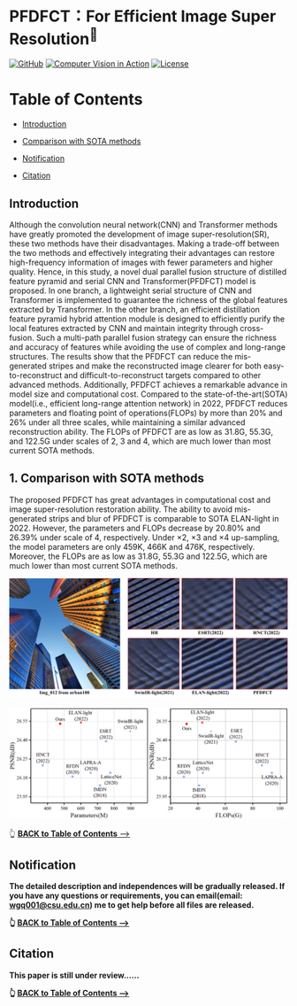 # PFDFCT：For Efficient Image Super Resolution<sup>📌</sup>
<a href="https://github.com/Luckycat518"><img src="https://img.shields.io/badge/GitHub-@Luckycat518-000000.svg?logo=GitHub" alt="GitHub" target="_blank"></a>
<a href="https://charmve.github.io/computer-vision-in-action/" target="_blank"><img src="https://img.shields.io/badge/Computer Vision-000000.svg?logo=GitBook" alt="Computer Vision in Action"></a>
[![License](https://img.shields.io/github/license/Charmve/Surface-Defect-Detection)](LICENSE)

# Table of Contents

- [Introduction](#introduction)
- [Comparison with SOTA methods](#1-Comparison-with-SOTA-methods)

- [Notification](#notification)
- [Citation](#citation)


## Introduction


<p> Although the convolution neural network(CNN) and Transformer methods have greatly promoted the development of image super-resolution(SR), these two methods have their disadvantages. Making a trade-off between the two methods and effectively integrating their advantages can restore high-frequency information of images with fewer parameters and higher quality. Hence, in this study, a novel dual parallel fusion structure of distilled feature pyramid and serial CNN and Transformer(PFDFCT) model is proposed. In one branch, a lightweight serial structure of CNN and Transformer is implemented to guarantee the richness of the global features extracted by Transformer. In the other branch, an efficient distillation feature pyramid hybrid attention module is designed to efficiently purify the local features extracted by CNN and maintain integrity through cross-fusion. Such a multi-path parallel fusion strategy can ensure the richness and accuracy of features while avoiding the use of complex and long-range structures. The results show that the PFDFCT can reduce the mis-generated stripes and make the reconstructed image clearer for both easy-to-reconstruct and difficult-to-reconstruct targets compared to other advanced methods. Additionally, PFDFCT achieves a remarkable advance in model size and computational cost. Compared to the state-of-the-art(SOTA) model(i.e., efficient long-range attention network) in 2022, PFDFCT reduces parameters and floating point of operations(FLOPs) by more than 20% and 26% under all three scales, while maintaining a similar advanced reconstruction ability. The FLOPs of PFDFCT are as low as 31.8G, 55.3G, and 122.5G under scales of 2, 3 and 4, which are much lower than most current SOTA methods. </p>


## 1. Comparison with SOTA methods

<p> The proposed PFDFCT has great advantages in computational cost and image super-resolution restoration ability. The ability to avoid mis-generated strips and blur of PFDFCT is comparable to SOTA ELAN-light in 2022. However, the parameters and FLOPs decrease by 20.80% and 26.39% under scale of 4, respectively. Under ×2, ×3 and ×4 up-sampling, the model parameters are only 459K, 466K and 476K, respectively. Moreover, the FLOPs are as low as 31.8G, 55.3G and 122.5G, which are much lower than most current SOTA methods.</p>

![image](https://github.com/PigletPh/PFDFCT/blob/main/Cover_Image/Comparison_in_urban100.jpg)
<div align=center><img src="https://github.com/PigletPh/PFDFCT/blob/main/Cover_Image/Comparison_with_SOTA.jpg"></div>

👆 [<b>BACK to Table of Contents</b> -->](#table-of-contents)




## Notification
<b>The detailed description and independences will be gradually released. If you have any questions or requirements, you can email(email: wgq001@csu.edu.cn) me to get help before all files are released.</p>



👆 [<b>BACK to Table of Contents</b> -->](#table-of-contents)

## Citation
This paper is still under review......

👆 [<b>BACK to Table of Contents</b> -->](#table-of-contents)


